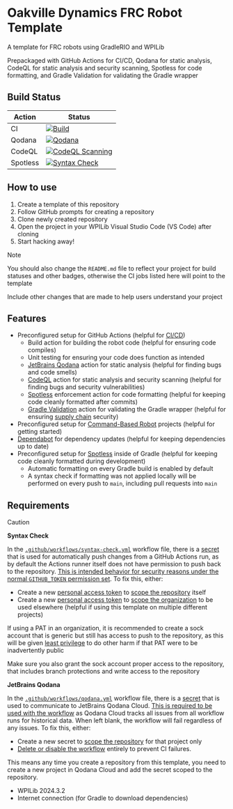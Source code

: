 # Oakville Dynamics FRC Robot Template

A template for FRC robots using GradleRIO and WPILib

Prepackaged with GitHub Actions for CI/CD, Qodana for static analysis, CodeQL for static analysis and security scanning, Spotless for code formatting, and Gradle Validation for validating the Gradle wrapper

## Build Status

| Action   | Status                                                                                                                                                                                                            |
| -------- | ----------------------------------------------------------------------------------------------------------------------------------------------------------------------------------------------------------------- |
| CI       | [![Build](https://github.com/OakvilleDynamics/frc-robot-template/actions/workflows/ci.yml/badge.svg)](https://github.com/OakvilleDynamics/frc-robot-template/actions/workflows/ci.yml)                            |
| Qodana   | [![Qodana](https://github.com/OakvilleDynamics/frc-robot-template/actions/workflows/qodana.yml/badge.svg)](https://github.com/OakvilleDynamics/frc-robot-template/actions/workflows/qodana.yml)                   |
| CodeQL   | [![CodeQL Scanning](https://github.com/OakvilleDynamics/frc-robot-template/actions/workflows/codeql.yml/badge.svg)](https://github.com/OakvilleDynamics/frc-robot-template/actions/workflows/codeql.yml)          |
| Spotless | [![Syntax Check](https://github.com/OakvilleDynamics/frc-robot-template/actions/workflows/syntax-check.yml/badge.svg)](https://github.com/OakvilleDynamics/frc-robot-template/actions/workflows/syntax-check.yml) |

## How to use

1. Create a template of this repository
2. Follow GitHub prompts for creating a repository
3. Clone newly created repository
4. Open the project in your WPILib Visual Studio Code (VS Code) after cloning
5. Start hacking away!

> [!NOTE]
>
> You should also change the `README.md` file to reflect your project for build statuses and other badges, otherwise the CI jobs listed here will point to the template
>
> Include other changes that are made to help users understand your project

## Features

- Preconfigured setup for GitHub Actions (helpful for [CI/CD](https://en.wikipedia.org/wiki/CI/CD))
  - Build action for building the robot code (helpful for ensuring code compiles)
  - Unit testing for ensuring your code does function as intended
  - [JetBrains Qodana](https://www.jetbrains.com/qodana/) action for static analysis (helpful for finding bugs and code smells)
  - [CodeQL](https://codeql.github.com/) action for static analysis and security scanning (helpful for finding bugs and security vulnerabilities)
  - [Spotless](https://github.com/diffplug/spotless) enforcement action for code formatting (helpful for keeping code cleanly formatted after commits)
  - [Gradle Validation](https://github.com/gradle/actions/blob/main/docs/wrapper-validation.md) action for validating the Gradle wrapper (helpful for ensuring [supply chain](https://en.wikipedia.org/wiki/Supply_chain_attack) security)
- Preconfigured setup for [Command-Based Robot](https://docs.wpilib.org/en/stable/docs/software/commandbased/index.html) projects (helpful for getting started)
- [Dependabot](https://docs.github.com/en/code-security/dependabot) for dependency updates (helpful for keeping dependencies up to date)
- Preconfigured setup for [Spotless](https://github.com/diffplug/spotless) inside of Gradle (helpful for keeping code cleanly formatted during development)
  - Automatic formatting on every Gradle build is enabled by default
  - A syntax check if formatting was not applied locally will be performed on every push to `main`, including pull requests into `main`

## Requirements

> [!CAUTION]
>
> **Syntax Check**
> 
> In the [`.github/workflows/syntax-check.yml`](.github/workflows/syntax-check.yml) workflow file, there is a [secret](https://docs.github.com/en/actions/security-guides/using-secrets-in-github-actions) that is used for automatically push changes from a GitHub Actions run, as by default the Actions runner itself does not have permission to push back to the repository. [This is intended behavior for security reasons under the normal `GITHUB_TOKEN` permission set](https://github.com/orgs/community/discussions/25702). To fix this, either:
>
> - Create a new [personal access token](https://docs.github.com/en/authentication/keeping-your-account-and-data-secure/managing-your-personal-access-tokens) to [scope the repository](https://docs.github.com/en/codespaces/managing-codespaces-for-your-organization/managing-development-environment-secrets-for-your-repository-or-organization#adding-secrets-for-a-repository) itself
> - Create a new [personal access token](https://docs.github.com/en/authentication/keeping-your-account-and-data-secure/managing-your-personal-access-tokens) to [scope the organization](https://docs.github.com/en/codespaces/managing-codespaces-for-your-organization/managing-development-environment-secrets-for-your-repository-or-organization#adding-secrets-for-an-organization) to be used elsewhere (helpful if using this template on multiple different projects)
>
> If using a PAT in an organization, it is recommended to create a sock account that is generic but still has access to push to the repository, as this will be given [least privilege](https://en.wikipedia.org/wiki/Principle_of_least_privilege) to do other harm if that PAT were to be inadvertently public
>
> Make sure you also grant the sock account proper access to the repository, that includes branch protections and write access to the repository
>
> **JetBrains Qodana**
>
> In the [`.github/workflows/qodana.yml`](.github/workflows/qodana.yml) workflow file, there is a [secret](https://docs.github.com/en/actions/security-guides/using-secrets-in-github-actions) that is used to communicate to JetBrains Qodana Cloud. [This is required to be used with the workflow](https://www.jetbrains.com/help/qodana/github.html#Usage) as Qodana Cloud tracks all issues from all workflow runs for historical data. When left blank, the workflow will fail regardless of any issues. To fix this, either:
>
> - Create a new secret to [scope the repository](https://docs.github.com/en/actions/security-for-github-actions/security-guides/using-secrets-in-github-actions#creating-secrets-for-a-repository) for that project only
> - [Delete or disable the workflow](https://docs.github.com/en/actions/managing-workflow-runs-and-deployments/managing-workflow-runs/disabling-and-enabling-a-workflow#disabling-a-workflow) entirely to prevent CI failures.
>
> This means any time you create a repository from this template, you need to create a new project in Qodana Cloud and add the secret scoped to the repository.

- WPILib 2024.3.2
- Internet connection (for Gradle to download dependencies)
